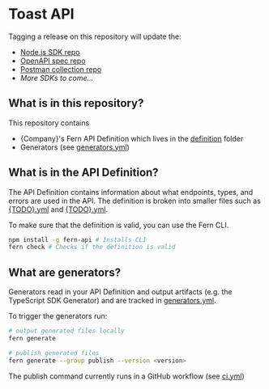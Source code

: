 # Toast API

Tagging a release on this repository will update the:

- [Node.js SDK repo](https://github.com/fern-{company}/toast-node)
- [OpenAPI spec repo](https://github.com/fern-{company}/{company}-openapi)
- [Postman collection repo](https://github.com/fern-{company}/{company}-postman)
- _More SDKs to come..._

## What is in this repository?

This repository contains

- {Company}'s Fern API Definition which lives in the [definition](./fern/api/definition/) folder
- Generators (see [generators.yml](./fern/api/generators.yml))

## What is in the API Definition?

The API Definition contains information about what endpoints, types, and errors are used in the API. The definition is broken into smaller files such as [{TODO}.yml](fern/api/definition/{TODO}.yml) and [{TODO}.yml](fern/api/definition/{TODO}.yml).

To make sure that the definition is valid, you can use the Fern CLI.

```bash
npm install -g fern-api # Installs CLI
fern check # Checks if the definition is valid
```

## What are generators?

Generators read in your API Definition and output artifacts (e.g. the TypeScript SDK Generator) and are tracked in [generators.yml](./fern/api/generators.yml).

To trigger the generators run:

```bash
# output generated files locally
fern generate

# publish generated files
fern generate --group publish --version <version>
```

The publish command currently runs in a GitHub workflow (see [ci.yml](.github/workflows/ci.yml#L32))
